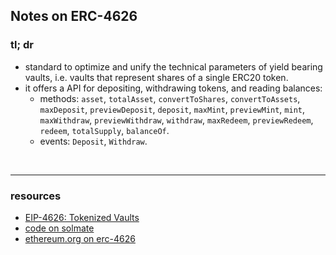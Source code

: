 ## Notes on ERC-4626


### tl; dr

* standard to optimize and unify the technical parameters of yield bearing vaults, i.e. vaults that represent shares of a single ERC20 token.
* it offers a API for depositing, withdrawing tokens, and reading balances: 
  * methods: `asset`, `totalAsset`, `convertToShares`, `convertToAssets`, `maxDeposit`, `previewDeposit`, `deposit`, `maxMint`, `previewMint`, `mint`, `maxWithdraw`, `previewWithdraw`, `withdraw`, `maxRedeem`, `previewRedeem`, `redeem`, `totalSupply`, `balanceOf`.
  * events: `Deposit`, `Withdraw`.


<br>

---

### resources

* [EIP-4626: Tokenized Vaults](https://eips.ethereum.org/EIPS/eip-4626)
* [code on solmate](https://github.com/transmissions11/solmate/blob/main/src/mixins/ERC4626.sol)
* [ethereum.org on erc-4626](https://ethereum.org/en/developers/docs/standards/tokens/erc-4626/)
